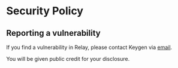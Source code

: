 # Security Policy

## Reporting a vulnerability

If you find a vulnerability in Relay, please contact Keygen via [email](mailto:security@keygen.sh).

You will be given public credit for your disclosure.
